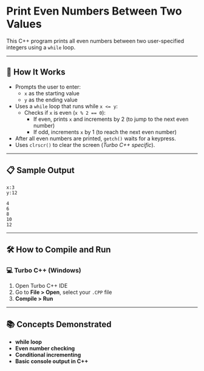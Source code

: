 # Print Even Numbers Between Two Values

This C++ program prints all even numbers between two user-specified integers using a `while` loop.

---

## 🚀 How It Works

- Prompts the user to enter:
  - `x` as the starting value
  - `y` as the ending value
- Uses a `while` loop that runs while `x <= y`:
  - Checks if `x` is even (`x % 2 == 0`):
    - If even, prints `x` and increments by 2 (to jump to the next even number)
    - If odd, increments `x` by 1 (to reach the next even number)
- After all even numbers are printed, `getch()` waits for a keypress.
- Uses `clrscr()` to clear the screen (*Turbo C++ specific*).

---

## 📋 Sample Output

```
x:3
y:12

4
6
8
10
12
```

---

## 🛠️ How to Compile and Run

### 💻 Turbo C++ (Windows)

1. Open Turbo C++ IDE  
2. Go to **File > Open**, select your `.CPP` file  
3. **Compile > Run**

---

## 📚 Concepts Demonstrated
- **while loop**
- **Even number checking**
- **Conditional incrementing**
- **Basic console output in C++**
